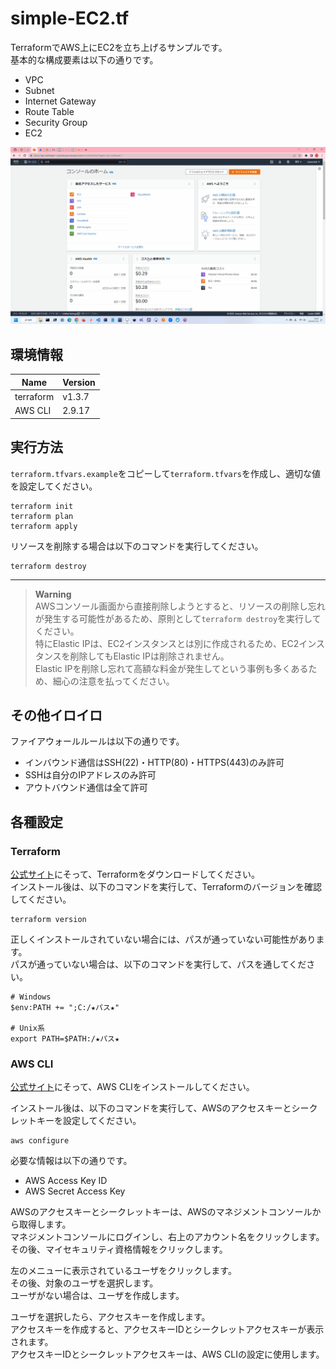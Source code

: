 # simple-EC2.tf

TerraformでAWS上にEC2を立ち上げるサンプルです。  
基本的な構成要素は以下の通りです。  

* VPC
* Subnet
* Internet Gateway
* Route Table
* Security Group
* EC2

![成果物](./docs/img/fruit.gif)  

## 環境情報

| Name | Version |
| ---- | ---- |
| terraform | v1.3.7 |
| AWS CLI | 2.9.17 |

## 実行方法

`terraform.tfvars.example`をコピーして`terraform.tfvars`を作成し、適切な値を設定してください。  

```shell
terraform init
terraform plan
terraform apply
```

リソースを削除する場合は以下のコマンドを実行してください。  

```shell
terraform destroy
```

---

> **Warning**  
> AWSコンソール画面から直接削除しようとすると、リソースの削除し忘れが発生する可能性があるため、原則として`terraform destroy`を実行してください。  
> 特にElastic IPは、EC2インスタンスとは別に作成されるため、EC2インスタンスを削除してもElastic IPは削除されません。  
> Elastic IPを削除し忘れて高額な料金が発生してという事例も多くあるため、細心の注意を払ってください。  

## その他イロイロ

ファイアウォールルールは以下の通りです。  

* インバウンド通信はSSH(22)・HTTP(80)・HTTPS(443)のみ許可
* SSHは自分のIPアドレスのみ許可
* アウトバウンド通信は全て許可

## 各種設定

### Terraform

[公式サイト](https://developer.hashicorp.com/terraform/downloads)にそって、Terraformをダウンロードしてください。  
インストール後は、以下のコマンドを実行して、Terraformのバージョンを確認してください。  

```shell
terraform version
```

正しくインストールされていない場合には、パスが通っていない可能性があります。  
パスが通っていない場合は、以下のコマンドを実行して、パスを通してください。  

```shell
# Windows
$env:PATH += ";C:/★パス★"

# Unix系
export PATH=$PATH:/★パス★
```

### AWS CLI

[公式サイト](https://docs.aws.amazon.com/ja_jp/cli/latest/userguide/getting-started-install.html)にそって、AWS CLIをインストールしてください。  

インストール後は、以下のコマンドを実行して、AWSのアクセスキーとシークレットキーを設定してください。  

```shell
aws configure
```

必要な情報は以下の通りです。  

* AWS Access Key ID
* AWS Secret Access Key

AWSのアクセスキーとシークレットキーは、AWSのマネジメントコンソールから取得します。  
マネジメントコンソールにログインし、右上のアカウント名をクリックします。  
その後、マイセキュリティ資格情報をクリックします。  

左のメニューに表示されているユーザをクリックします。  
その後、対象のユーザを選択します。  
ユーザがない場合は、ユーザを作成します。  

ユーザを選択したら、アクセスキーを作成します。  
アクセスキーを作成すると、アクセスキーIDとシークレットアクセスキーが表示されます。  
アクセスキーIDとシークレットアクセスキーは、AWS CLIの設定に使用します。  
